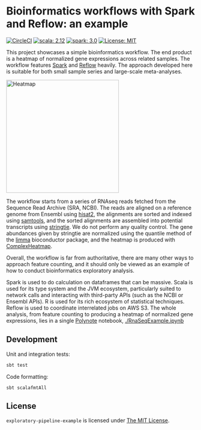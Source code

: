# Bioinformatics workflows with Spark and Reflow: an example

[![CircleCI](https://circleci.com/gh/hchauvin/exploratory-pipeline-example/tree/master.svg?style=svg)](https://circleci.com/gh/hchauvin/exploratory-pipeline-example/tree/master) [![scala: 2.12](https://img.shields.io/badge/scala-2.12-red.svg)](https://opensource.org/licenses/MIT) [![spark: 3.0](https://img.shields.io/badge/spark-3.0-orange.svg)](https://opensource.org/licenses/MIT) [![License: MIT](https://img.shields.io/badge/License-MIT-yellow.svg)](https://opensource.org/licenses/MIT)

This project showcases a simple bioinformatics workflow.  The end product is a
heatmap of normalized gene expressions across related samples.  The workflow
features [Spark](https://spark.apache.org/) and
[Reflow](https://github.com/grailbio/reflow) heavily.  The approach developed
here is suitable for both small sample series and large-scale meta-analyses.

<img alt="Heatmap" src = "https://github.com/hchauvin/exploratory-pipeline-example/raw/master/doc/heatmap.png" width="300" />

The workflow starts from a series of RNAseq reads fetched from the Sequence
Read Archive (SRA, NCBI).  The reads are aligned on a reference genome from
Ensembl using [hisat2](http://daehwankimlab.github.io/hisat2/), the alignments
are sorted and indexed using [samtools](http://www.htslib.org/doc/samtools.html),
and the sorted alignments are assembled into potential transcripts using
[stringtie](http://ccb.jhu.edu/software/stringtie/).  We do not perform
any quality control.  The gene abundances given by stringtie are normalized using
the quantile method of the [limma](https://bioconductor.org/packages/release/bioc/html/limma.html)
bioconductor package, and the heatmap is produced with
[ComplexHeatmap](https://bioconductor.org/packages/release/bioc/html/ComplexHeatmap.html).

Overall, the workflow is far from authoritative, there
are many other ways to approach feature counting, and it should only be
viewed as an example of how to conduct bioinformatics exploratory analysis.

Spark is used to do calculation on dataframes that can be massive.  Scala is used
for its type system and the JVM ecosystem, particularly suited to network calls
and interacting with third-party APIs (such as the NCBI or Ensembl APIs).  R
is used for its rich ecosystem of statistical techniques.  Reflow is used to
coordinate interrelated jobs on AWS S3.  The whole analysis, from feature counting
to producing a heatmap of normalized gene expressions, lies in a single [Polynote](https://polynote.org/)
notebook, [./RnaSeqExample.ipynb]()

## Development

Unit and integration tests:

```bash
sbt test
```

Code formatting:

```
sbt scalafmtAll
```

## License

`exploratory-pipeline-example` is licensed under [The MIT License](./LICENSE).